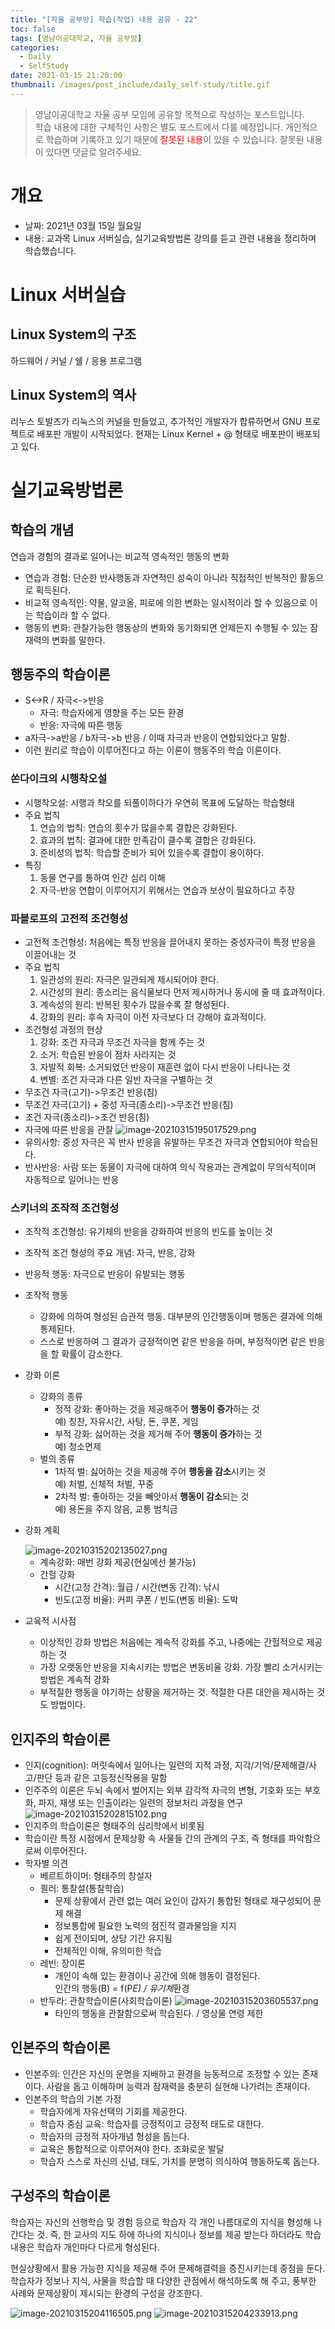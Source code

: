 ```yaml
---
title: "[자율 공부방] 학습(작업) 내용 공유 - 22"
toc: false
tags: [영남이공대학교, 자율 공부방]
categories:
  - Daily
  - SelfStudy
date: 2021-03-15 21:20:00
thumbnail: /images/post_include/daily_self-study/title.gif
---
```

> 영남이공대학교 자율 공부 모임에 공유할 목적으로 작성하는 포스트입니다.  
> 학습 내용에 대한 구체적인 사항은 별도 포스트에서 다룰 예정입니다.
> 개인적으로 학습하며 기록하고 있기 때문에 <font color='red'>잘못된 내용</font>이 있을 수 있습니다. 잘못된 내용이 있다면 댓글로 알려주세요.  

# 개요
* 날짜: 2021년 03월 15일 월요일
* 내용: 교과목 Linux 서버실습, 실기교육방법론 강의를 듣고 관련 내용을 정리하며 학습했습니다.

# Linux 서버실습
## Linux System의 구조
하드웨어 / 커널 / 쉘 / 응용 프로그램

## Linux System의 역사
리누스 토발즈가 리눅스의 커널을 만들었고, 추가적인 개발자가 합류하면서 GNU 프로젝트로 배포판 개발이 시작되었다. 현재는 Linux Kernel + @ 형태로 배포판이 배포되고 있다.

# 실기교육방법론
## 학습의 개념
연습과 경험의 결과로 일어나는 비교적 영속적인 행동의 변화
* 연습과 경험: 단순한 반사행동과 자연적인 성숙이 아니라 직접적인 반복적인 활동으로 획득된다.
* 비교적 영속적인: 약물, 알코올, 피로에 의한 변화는 일시적이라 할 수 있음으로 이는 학습이라 할 수 없다.
* 행동의 변화: 관찰가능한 행동상의 변화와 동기화되면 언제든지 수행될 수 있는 잠재력의 변화를 말한다.

## 행동주의 학습이론
* S<->R / 자극<->반응
    * 자극: 학습자에게 영향을 주는 모든 환경
    * 반응: 자극에 따른 행동
* a자극->a반응 / b자극->b 반응 / 이때 자극과 반응이 연합되었다고 말함.
* 이런 원리로 학습이 이루어진다고 하는 이론이 행동주의 학습 이론이다.

### 쏜다이크의 시행착오설
* 시행착오설: 시행과 착오를 되풀이하다가 우연히 목표에 도달하는 학습형태
* 주요 법칙
    1. 연습의 법칙: 연습의 횟수가 많을수록 결합은 강화된다.
    2. 효과의 법칙: 결과에 대한 만족감이 클수록 결합은 강화된다.
    3. 준비성의 법칙: 학습할 준비가 되어 있을수록 결합이 용이하다.
* 특징
    1. 동물 연구를 통하여 인간 심리 이해
    2. 자극-반응 연합이 이루어지기 위해서는 연습과 보상이 필요하다고 주장

### 파블로프의 고전적 조건형성
* 고전적 조건형성: 처음에는 특정 반응을 끌어내지 못하는 중성자극이 특정 반응을 이끌어내는 것
* 주요 법칙
    1. 일관성의 원리: 자극은 일관되게 제시되어야 한다.
    2. 시간성의 원리: 종소리는 음식물보다 먼저 제시하거나 동시에 줄 때 효과적이다.
    3. 계속성의 원리: 반복된 횟수가 많을수록 잘 형성된다.
    4. 강화의 원리: 후속 자극이 이전 자극보다 더 강해야 효과적이다.
* 조건형성 과정의 현상
    1. 강화: 조건 자극과 무조건 자극을 함께 주는 것
    2. 소거: 학습된 반응이 점차 사라지는 것
    3. 자발적 회복: 소거되었던 반응이 재훈련 없이 다시 반응이 나타나는 것
    4. 변별: 조건 자극과 다른 일반 자극을 구별하는 것
* 무조건 자극(고기)->무조건 반응(침)
* 무조건 자극(고기) + 중성 자극(종소리)->무조건 반응(침)
* 조건 자극(종소리)->조건 반응(침)
* 자극에 따른 반응을 관찰
    <img src="/images/post_include/daily_self-study/image-20210315195017529.png" alt="image-20210315195017529.png" />
* 유의사항: 중성 자극은 꼭 반사 반응을 유발하는 무조건 자극과 연합되어야 학습된다.
* 반사반응: 사람 또는 동물이 자극에 대하여 의식 작용과는 관계없이 무의식적이며 자동적으로 일어나는 반응

### 스키너의 조작적 조건형성
* 조작적 조건형성: 유기체의 반응을 강화하여 반응의 빈도를 높이는 것
* 조작적 조건 형성의 주요 개념: 자극, 반응, 강화
* 반응적 행동: 자극으로 반응이 유발되는 행동
* 조작적 행동
    * 강화에 의하여 형성된 습관적 행동. 대부분의 인간행동이며 행동은 결과에 의해 통제된다.
    * 스스로 반응하여 그 결과가 긍정적이면 같은 반응을 하며, 부정적이면 같은 반응을 할 확률이 감소한다.
* 강화 이론
    * 강화의 종류
        * 정적 강화: 좋아하는 것을 제공해주어 **행동이 증가**하는 것  
            예) 칭찬, 자유시간, 사탕, 돈, 쿠폰, 게임
        * 부적 강화: 싫어하는 것을 제거해 주어 **행동이 증가**하는 것  
            예) 청소면제
    * 벌의 종류
        * 1차적 벌: 싫어하는 것을 제공해 주어 **행동을 감소**시키는 것  
            예) 처벌, 신체적 처벌, 꾸중
        * 2차적 벌: 좋아하는 것을 빼앗아서 **행동이 감소**되는 것  
            예) 용돈을 주지 않음, 교통 범칙금
* 강화 계획

    <img src="/images/post_include/daily_self-study/image-20210315202135027.png" alt="image-20210315202135027.png" />
    
    * 계속강화: 매번 강화 제공(현실에선 불가능)
    * 간헐 강화
        * 시간(고정 간격): 월급 / 시간(변동 간격): 낚시
        * 빈도(고정 비율): 커피 쿠폰 / 빈도(변동 비율): 도박
* 교육적 시사점
    * 이상적인 강화 방법은 처음에는 계속적 강화를 주고, 나중에는 간헐적으로 제공하는 것
    * 가장 오랫동안 반응을 지속시키는 방법은 변동비율 강화. 가장 빨리 소거시키는 방법은 계속적 강화
    * 부적절한 행동을 야기하는 상황을 제거하는 것. 적절한 다른 대안을 제시하는 것도 방법이다.

## 인지주의 학습이론
* 인지(cognition): 머릿속에서 일어나는 일련의 지적 과정, 지각/기억/문제해결/사고/판단 등과 같은 고등정신작용을 말함
* 인주주의 이론은 두뇌 속에서 벌어지는 외부 감각적 자극의 변형, 기호화 또는 부호화, 파지, 재생 또는 인출이라는 일련의 정보처리 과정을 연구
  <img src="/images/post_include/daily_self-study/image-20210315202815102.png" alt="image-20210315202815102.png" />
* 인지주의 학습이론은 형태주의 심리학에서 비롯됨
* 학습이란 특정 시점에서 문제상황 속 사물들 간의 관계의 구조, 즉 형태를 파악함으로써 이루어진다.
* 학자별 의견
    * 베르트하이머: 형태주의 창설자
    * 쾰러: 통찰설(통찰학습)
        * 문제 상황에서 관련 없는 여러 요인이 갑자기 통합된 형태로 재구성되어 문제 해결
        * 정보통합에 필요한 노력의 점진적 결과물임을 지지
        * 쉽게 전이되며, 상당 기간 유지됨
        * 전체적인 이해, 유의미한 학습
    * 레빈: 장이론
        * 개인이 속해 있는 환경이나 공간에 의해 행동이 결정된다.  
            인간의 행동(B) = f(P*E) / 유기체*환경
    * 반두라: 관찰학습이론(사회학습이론)
        <img src="/images/post_include/daily_self-study/image-20210315203605537.png" alt="image-20210315203605537.png" />
        * 타인의 행동을 관찰함으로써 학습된다. / 영상물 연령 제한

## 인본주의 학습이론
* 인본주의: 인간은 자신의 운명을 지배하고 환경을 능동적으로 조정할 수 있는 존재이다. 사람을 돕고 이해하며 능력과 잠재력을 충분히 실현해 나가려는 존재이다.
* 인본주의 학습의 기본 가정
    * 학습자에게 자유선택의 기회를 제공한다.
    * 학습자 중심 교육: 학습자를 긍정적이고 긍정적 태도로 대한다.
    * 학습자의 긍정적 자아개념 형성을 돕는다.
    * 교육은 통합적으로 이루어져야 한다. 조화로운 발달
    * 학습자 스스로 자신의 신념, 태도, 가치를 분명히 의식하여 행동하도록 돕는다.

## 구성주의 학습이론
학습자는 자신의 선행학습 및 경험 등으로 학습자 각 개인 나름대로의 지식을 형성해 나간다는 것. 즉, 한 교사의 지도 하에 하나의 지식이나 정보를 제공 받는다 하더라도 학습내용은 학습자 개인마다 다르게 형성된다.

현실상황에서 활용 가능한 지식을 제공해 주어 문제해결력을 증진시키는데 중점을 둔다. 학습자가 정보나 지식, 사물을 학습할 때 다양한 관점에서 해석하도록 해 주고, 풍부한 사례와 문제상황이 제시되는 환경의 구성을 강조한다.

<img src="/images/post_include/daily_self-study/image-20210315204116505.png" alt="image-20210315204116505.png" />
<img src="/images/post_include/daily_self-study/image-20210315204233913.png" alt="image-20210315204233913.png" />